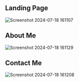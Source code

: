 ## Landing Page
![Screenshot 2024-07-18 161107](https://github.com/user-attachments/assets/09fe523b-f4b4-4224-8e9d-f923eef357a7)

## About Me
![Screenshot 2024-07-18 161129](https://github.com/user-attachments/assets/a2ce9915-a24b-4728-b882-5bc878290199)

## Contact Me
![Screenshot 2024-07-18 161208](https://github.com/user-attachments/assets/f20fa7d7-2413-42e1-bd22-daa5542c8706)
